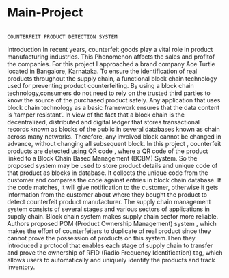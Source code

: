 # Main-Project
                                                                    COUNTERFEIT PRODUCT DETECTION SYSTEM
Introduction
  In recent years, counterfeit goods play a vital role in product manufacturing industries. This Phenomenon affects the sales and profitof the companies. For this project I approached a brand company Ace Turtle located in Bangalore, Karnataka. To ensure the identification of real products throughout the supply chain, a functional block chain technology used for preventing product counterfeiting. By using a block chain technology,consumers do not need to rely on the trusted third parties to know the source of the purchased product safely. Any application that uses block chain technology as a basic framework ensures that the data content is ‘tamper resistant’. In view of the fact that a block chain is the decentralized, distributed and digital ledger that stores transactional records known as blocks of the public in several databases known as chain across many networks. Therefore, any involved block cannot be changed in advance, without changing all subsequent block. In this project , counterfeit products are detected using QR code , where a QR code of the product linked to a Block Chain Based Management (BCBM) System. So the proposed system may be used to store product details and unique code of that product as blocks in database. It collects the unique code from the customer and compares the code against entries in block chain database. If the code matches, it will give notification to the customer, otherwise it gets information from the customer about where they bought the product to detect counterfeit product manufacturer. The supply chain management system consists of several stages and various sectors of applications in supply chain. Block chain system makes supply chain sector more reliable. Authors proposed POM (Product Ownership Management) system , which makes the effort of counterfeiters to duplicate of real product since they cannot prove the possession of products on this system.Then they introduced a protocol that enables each stage of supply chain to transfer and prove the ownership of RFID (Radio Frequency Identification) tag, which allows users to automatically and uniquely identify the products and track inventory.
  
